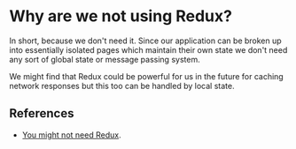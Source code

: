 # Why are we not using Redux?

In short, because we don't need it. Since our application can be broken up into
essentially isolated pages which maintain their own state we don't need any sort
of global state or message passing system.

We might find that Redux could be powerful for us in the future for caching
network responses but this too can be handled by local state.

## References

* [You might not need Redux](https://medium.com/@dan_abramov/you-might-not-need-redux-be46360cf367).
